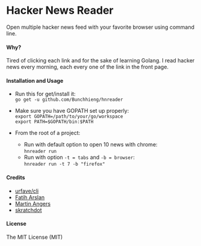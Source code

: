 Hacker News Reader
=========

Open multiple hacker news feed with your favorite browser using command line.

#### Why?
Tired of clicking each link and for the sake of learning Golang. I read hacker news every morning, each every one of the link in the front page.

#### Installation and Usage
* Run this for get/install it:  
`go get -u github.com/Bunchhieng/hnreader`

* Make sure you have GOPATH set up properly:    
`export GOPATH=/path/to/your/go/workspace`                    
`export PATH=$GOPATH/bin:$PATH`

* From the root of a project:
  * Run with default option to open 10 news with chrome:   
      `hnreader run`                
  * Run with option `-t = tabs` and `-b = browser`:     
      `hnreader run -t 7 -b "firefox"`

#### Credits
* [urfave/cli](https://github.com/urfave/cli)
* [Fatih Arslan](https://github.com/fatih/color)
* [Martin Angers](https://github.com/PuerkitoBio/goquery)
* [skratchdot](https://github.com/skratchdot/open-golang)

#### License

The MIT License (MIT)
